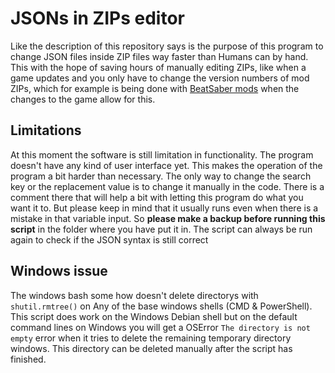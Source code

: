 # JSONs in ZIPs editor
Like the description of this repository says is the purpose of this program to change JSON files inside ZIP files way faster than Humans can by hand. This with the hope of saving hours of manually editing ZIPs, like when a game updates and you only have to change the version numbers of mod ZIPs, which for example is being done with [BeatSaber mods](https://github.com/RedBrumbler/BMBFCustomSabers) when the changes to the game allow for this.

## Limitations
At this moment the software is still limitation in functionality. The program doesn't have any kind of user interface yet. This makes the operation of the program a bit harder than necessary. The only way to change the search key or the replacement value is to change it manually in the code. There is a comment there that will help a bit with letting this program do what you want it to.
But please keep in mind that it usually runs even when there is a mistake in that variable input. So **please make a backup before running this script** in the folder where you have put it in. The script can always be run again to check if the JSON syntax is still correct

## Windows issue
The windows bash some how doesn't delete directorys with `shutil.rmtree()` on Any of the base windows shells (CMD & PowerShell). This script does work on the Windows Debian shell but on the default command lines on Windows you will get a OSError `The directory is not empty` error when it tries to delete the remaining temporary directory windows. This directory can be deleted manually after the script has finished.
